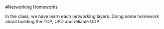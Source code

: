 #Networking Homeworks 

In the class, we have learn each networking layers. Doing some homework about building the TCP, UPD and reliable UDP
